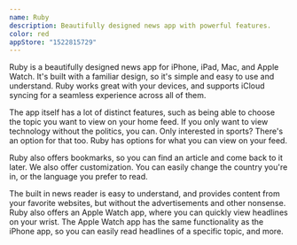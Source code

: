 ```yaml
---
name: Ruby
description: Beautifully designed news app with powerful features.
color: red
appStore: "1522815729"
---
```


Ruby is a beautifully designed news app for iPhone, iPad, Mac, and Apple Watch. It's built with a familiar design, so it's simple and easy to use and understand. Ruby works great with your devices, and supports iCloud syncing for a seamless experience across all of them.

The app itself has a lot of distinct features, such as being able to choose the topic you want to view on your home feed. If you only want to view technology without the politics, you can. Only interested in sports? There's an option for that too. Ruby has options for what you can view on your feed.

Ruby also offers bookmarks, so you can find an article and come back to it later. We also offer customization. You can easily change the country you're in, or the language you prefer to read.

The built in news reader is easy to understand, and provides content from your favorite websites, but without the advertisements and other nonsense.
Ruby also offers an Apple Watch app, where you can quickly view headlines on your wrist. The Apple Watch app has the same functionality as the iPhone app, so you can easily read headlines of a specific topic, and more.
